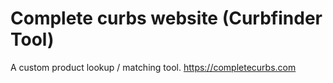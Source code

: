 # Complete curbs website (Curbfinder Tool)
A custom product lookup / matching tool.
https://completecurbs.com